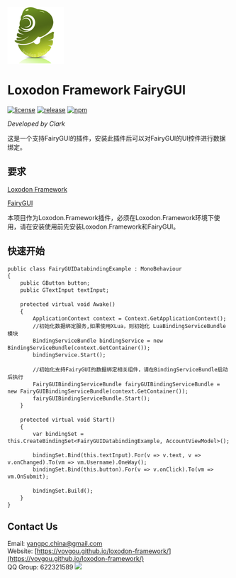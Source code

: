 ![](docs/images/icon.png)

# Loxodon Framework FairyGUI

[![license](https://img.shields.io/github/license/vovgou/loxodon-framework?color=blue)](https://github.com/vovgou/loxodon-framework/blob/master/LICENSE) [![release](https://img.shields.io/github/v/tag/vovgou/loxodon-framework?label=release)](https://github.com/vovgou/loxodon-framework/releases)
[![npm](https://img.shields.io/npm/v/com.vovgou.loxodon-framework-fgui)](https://www.npmjs.com/package/com.vovgou.loxodon-framework-fgui)



*Developed by Clark*

这是一个支持FairyGUI的插件，安装此插件后可以对FairyGUI的UI控件进行数据绑定。

## 要求 ##

[Loxodon Framework](https://github.com/vovgou/loxodon-framework)

[FairyGUI](https://github.com/fairygui/FairyGUI-unity)

本项目作为Loxodon.Framework插件，必须在Loxodon.Framework环境下使用，请在安装使用前先安装Loxodon.Framework和FairyGUI。

## 快速开始 ##

    public class FairyGUIDatabindingExample : MonoBehaviour
    {
        public GButton button;
        public GTextInput textInput;

        protected virtual void Awake()
        {
            ApplicationContext context = Context.GetApplicationContext();
            //初始化数据绑定服务,如果使用XLua，则初始化 LuaBindingServiceBundle模块
            BindingServiceBundle bindingService = new BindingServiceBundle(context.GetContainer());
            bindingService.Start();

            //初始化支持FairyGUI的数据绑定相关组件，请在BindingServiceBundle启动后执行
            FairyGUIBindingServiceBundle fairyGUIBindingServiceBundle = new FairyGUIBindingServiceBundle(context.GetContainer());
            fairyGUIBindingServiceBundle.Start();
        }

        protected virtual void Start()
        {
            var bindingSet = this.CreateBindingSet<FairyGUIDatabindingExample, AccountViewModel>();

            bindingSet.Bind(this.textInput).For(v => v.text, v => v.onChanged).To(vm => vm.Username).OneWay();
            bindingSet.Bind(this.button).For(v => v.onClick).To(vm => vm.OnSubmit);

            bindingSet.Build();
        }
    }

## Contact Us
Email: [yangpc.china@gmail.com](mailto:yangpc.china@gmail.com)   
Website: [https://vovgou.github.io/loxodon-framework/](https://vovgou.github.io/loxodon-framework/)  
QQ Group: 622321589 [![](https://pub.idqqimg.com/wpa/images/group.png)](https:////shang.qq.com/wpa/qunwpa?idkey=71c1e43c24900ee84aeffc76fb67c0bacddc3f62a516fe80eae6b9521f872c59)
